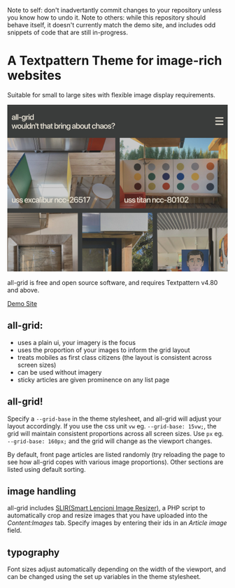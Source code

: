 Note to self: don't inadvertantly commit changes to your repository unless you know how to undo it.
Note to others: while this repository should behave itself, it doesn't currently match the demo site, and includes odd snippets of code that are still in-progress.

# A Textpattern Theme for image-rich websites

Suitable for small to large sites with flexible image display requirements.


![all-grid screenshot](/styles/img/all-grid-theme.jpg)

all-grid is free and open source software, and requires Textpattern v4.80 and above.




[Demo Site](https://all-grid.all-sorts.biz)

## all-grid:

* uses a plain ui, your imagery is the focus
* uses the proportion of your images to inform the grid layout
* treats mobiles as first class citizens (the layout is consistent across screen sizes)
* can be used without imagery
* sticky articles are given prominence on any list page

## all-grid!

Specify a `--grid-base` in the theme stylesheet, and all-grid will adjust your layout accordingly. If you use the css unit `vw` eg. `--grid-base: 15vw;`, the grid will maintain consistent proportions across all screen sizes. Use `px` eg. `--grid-base: 160px;` and the grid will change as the viewport changes.  

By default, front page articles are listed randomly (try reloading the page to see how all-grid copes with various image proportions). Other sections are listed using default sorting.

## image handling

all-grid includes [SLIR(Smart Lencioni Image Resizer)](/slir/), a PHP script to automatically crop and resize images that you have uploaded into the _Content:Images_ tab. Specify images by entering their ids in an _Article image_ field.

## typography

Font sizes adjust automatically depending on the width of the viewport, and can be changed using the set up variables in the theme stylesheet. 
